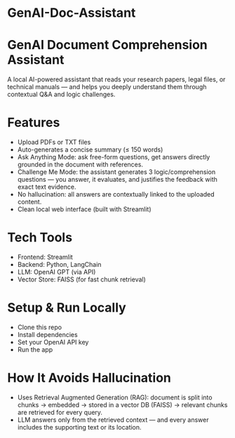 # GenAI-Doc-Assistant
# GenAI Document Comprehension Assistant
A local AI-powered assistant that reads your research papers, legal files, or technical manuals — and helps you deeply understand them through contextual Q&A and logic challenges.

# Features
* Upload PDFs or TXT files
* Auto-generates a concise summary (≤ 150 words)
* Ask Anything Mode: ask free-form questions, get answers directly grounded in the document with references.
* Challenge Me Mode: the assistant generates 3 logic/comprehension questions — you answer, it evaluates, and justifies the feedback with exact text evidence.
* No hallucination: all answers are contextually linked to the uploaded content.
* Clean local web interface (built with Streamlit)

# Tech Tools
*	Frontend: Streamlit
*	Backend: Python, LangChain
*	LLM: OpenAI GPT (via API)
*	Vector Store: FAISS (for fast chunk retrieval)

# Setup & Run Locally
* Clone this repo
* Install dependencies
* Set your OpenAI API key
* Run the app

# How It Avoids Hallucination
*	Uses Retrieval Augmented Generation (RAG): document is split into chunks → embedded → stored in a vector DB (FAISS) → relevant chunks are retrieved for every query.
*	LLM answers only from the retrieved context — and every answer includes the supporting text or its location.
